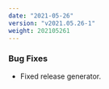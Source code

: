 ```yaml
---
date: "2021-05-26"
version: "v2021.05.26-1"
weight: 202105261
---
```


### <span class="label label-orange">Bug Fixes</span>
- Fixed release generator.
